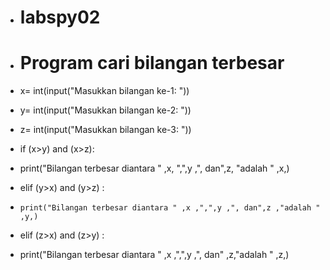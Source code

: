 + # labspy02
+ # Program cari bilangan terbesar

+ x= int(input("Masukkan bilangan ke-1: ")) 
+ y= int(input("Masukkan bilangan ke-2: "))
+ z= int(input("Masukkan bilangan ke-3: "))

+ if (x>y) and (x>z):
+ 	print("Bilangan terbesar diantara " ,x, ",",y ,", dan",z, "adalah " ,x,)
+ elif (y>x) and (y>z) :
+     print("Bilangan terbesar diantara " ,x ,",",y ,", dan",z ,"adalah " ,y,)
+ elif (z>x) and (z>y) :
+ 	print("Bilangan terbesar diantara " ,x ,",",y ,", dan" ,z,"adalah " ,z,)
